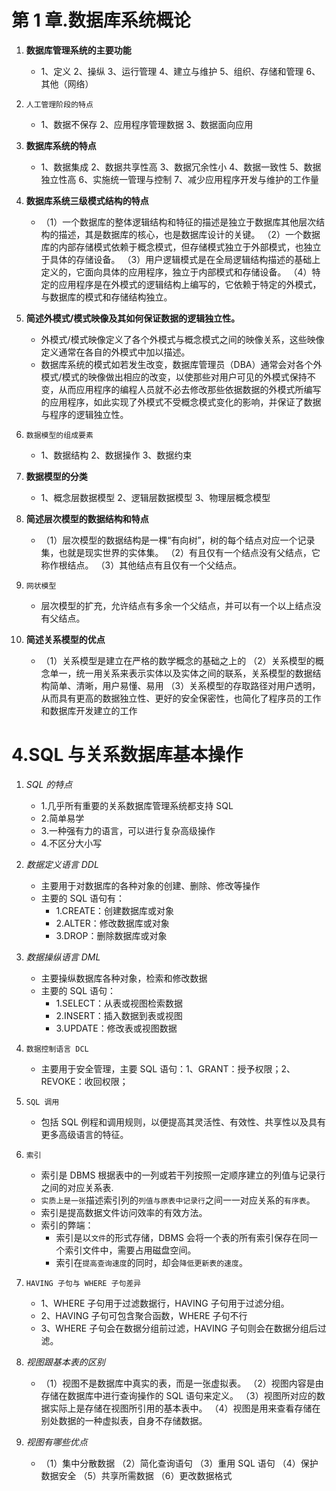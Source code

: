 # 第 1 章.数据库系统概论

1. **数据库管理系统的主要功能**

   - 1、定义 2、操纵 3、运行管理 4、建立与维护 5、组织、存储和管理 6、其他（网络）

2. `人工管理阶段的特点`

   - 1、数据不保存 2、应用程序管理数据 3、数据面向应用

3. **数据库系统的特点**

   - 1、数据集成 2、数据共享性高 3、数据冗余性小 4、数据一致性 5、数据独立性高 6、实施统一管理与控制 7、减少应用程序开发与维护的工作量

4. **数据库系统三级模式结构的特点**

   - （1）一个数据库的整体逻辑结构和特征的描述是独立于数据库其他层次结构的描述，其是数据库的核心，也是数据库设计的关键。
     （2）一个数据库的内部存储模式依赖于概念模式，但存储模式独立于外部模式，也独立于具体的存储设备。
     （3）用户逻辑模式是在全局逻辑结构描述的基础上定义的，它面向具体的应用程序，独立于内部模式和存储设备。
     （4）特定的应用程序是在外模式的逻辑结构上编写的，它依赖于特定的外模式，与数据库的模式和存储结构独立。

5. **简述外模式/模式映像及其如何保证数据的逻辑独立性。**

   - 外模式/模式映像定义了各个外模式与概念模式之间的映像关系，这些映像定义通常在各自的外模式中加以描述。
   - 数据库系统的模式如若发生改变，数据库管理员（DBA）通常会对各个外模式/模式的映像做出相应的改变，以使那些对用户可见的外模式保持不变，从而应用程序的编程人员就不必去修改那些依据数据的外模式所编写的应用程序，如此实现了外模式不受概念模式变化的影响，并保证了数据与程序的逻辑独立性。

6. `数据模型的组成要素`

   - 1、数据结构 2、数据操作 3、数据约束

7. **数据模型的分类**

   - 1、概念层数据模型 2、逻辑层数据模型 3、物理层概念模型

8. **简述层次模型的数据结构和特点**

   - （1）层次模型的数据结构是一棵“有向树”，树的每个结点对应一个记录集，也就是现实世界的实体集。
     （2）有且仅有一个结点没有父结点，它称作根结点。
     （3）其他结点有且仅有一个父结点。

9. `网状模型`

   - 层次模型的扩充，允许结点有多余一个父结点，并可以有一个以上结点没有父结点。

10. **简述关系模型的优点**

    - （1）关系模型是建立在严格的数学概念的基础之上的
      （2）关系模型的概念单一，统一用关系来表示实体以及实体之间的联系，关系模型的数据结构简单、清晰，用户易懂、易用
      （3）关系模型的存取路径对用户透明，从而具有更高的数据独立性、更好的安全保密性，也简化了程序员的工作和数据库开发建立的工作

# 4.SQL 与关系数据库基本操作

1. _SQL 的特点_

   - 1.几乎所有重要的关系数据库管理系统都支持 SQL
   - 2.简单易学
   - 3.一种强有力的语言，可以进行复杂高级操作
   - 4.不区分大小写

2. _数据定义语言 DDL_

   - 主要用于对数据库的各种对象的创建、删除、修改等操作
   - 主要的 SQL 语句有：
     - 1.CREATE：创建数据库或对象
     - 2.ALTER：修改数据库或对象
     - 3.DROP：删除数据库或对象

3. _数据操纵语言 DML_

   - 主要操纵数据库各种对象，检索和修改数据
   - 主要的 SQL 语句：
     - 1.SELECT：从表或视图检索数据
     - 2.INSERT：插入数据到表或视图
     - 3.UPDATE：修改表或视图数据

4. `数据控制语言 DCL`

   - 主要用于安全管理，主要 SQL 语句：1、GRANT：授予权限；2、REVOKE：收回权限；

5. `SQL 调用`

   - 包括 SQL 例程和调用规则，以便提高其灵活性、有效性、共享性以及具有更多高级语言的特征。

6. `索引`

   - 索引是 DBMS 根据表中的一列或若干列按照一定顺序建立的列值与记录行之间的对应关系表.
   - `实质上是一张`描述索引列的`列值与原表中记录行`之间一一对应关系的`有序表`。
   - 索引是提高数据文件访问效率的有效方法。
   - 索引的弊端：
     - 索引是以`文件`的形式存储，DBMS 会将一个表的所有索引保存在同一个索引文件中，需要占用磁盘空间。
     - 索引在`提高查询速度`的同时，却会`降低更新表的速度`。

7. `HAVING 子句与 WHERE 子句差异`

   - 1、WHERE 子句用于过滤数据行，HAVING 子句用于过滤分组。
   - 2、HAVING 子句可包含聚合函数，WHERE 子句不行
   - 3、WHERE 子句会在数据分组前过滤，HAVING 子句则会在数据分组后过滤。

8. _视图跟基本表的区别_

   - （1）视图不是数据库中真实的表，而是一张虚拟表。
     （2）视图内容是由存储在数据库中进行查询操作的 SQL 语句来定义。
     （3）视图所对应的数据实际上是存储在视图所引用的基本表中。
     （4）视图是用来查看存储在别处数据的一种虚拟表，自身不存储数据。

9. _视图有哪些优点_
   - （1）集中分散数据
     （2）简化查询语句
     （3）重用 SQL 语句
     （4）保护数据安全
     （5）共享所需数据
     （6）更改数据格式
